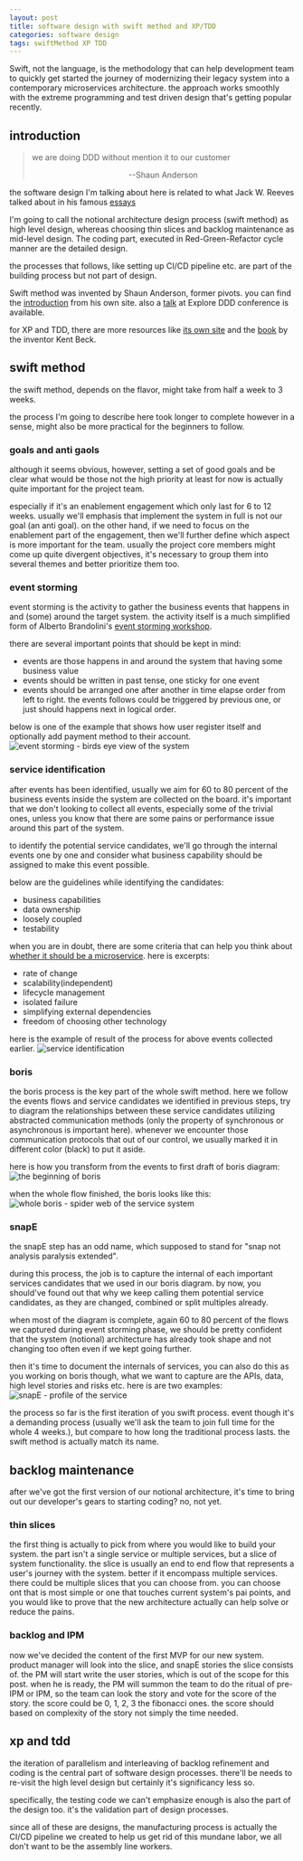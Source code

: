```yaml
---
layout: post
title: software design with swift method and XP/TDD
categories: software design
tags: swiftMethod XP TDD
---
```


Swift, not the language, is the methodology that can help development team to quickly get started the journey of modernizing their legacy system into a contemporary microservices architecture. the approach works smoothly with the extreme programming and test driven design that's getting popular recently.

## introduction

> we are doing DDD without mention it to our customer
>
> <p style="text-align: center;">--Shaun Anderson</p>

the software design I'm talking about here is related to what Jack W. Reeves talked about in his famous [essays](https://www.developerdotstar.com/mag/articles/reeves_design_main.html)

I'm going to call the notional architecture design process (swift method) as high level design, whereas choosing thin slices and backlog maintenance as mid-level design. The coding part, executed in Red-Green-Refactor cycle manner are the detailed design. 

the processes that follows, like setting up CI/CD pipeline etc. are part of the building process but not part of design.

Swift method was invented by Shaun Anderson, former pivots. you can find the [introduction](https://www.swiftbird.us/the-swift-method) from his own site. also a [talk](https://youtu.be/7-fRtd8LUwA?si=06U1JYT-34fYJKOC) at Explore DDD conference is available.

for XP and TDD, there are more resources like [its own site](http://www.extremeprogramming.org/) and the [book](https://a.co/d/6RMzF9I) by the inventor Kent Beck.

## swift method

the swift method, depends on the flavor, might take from half a week to 3 weeks.

the process I'm going to describe here took longer to complete however in a sense, might also be more practical for the beginners to follow.

### goals and anti gaols

although it seems obvious, however, setting a set of good goals and be clear what would be those not the high priority at least for now is actually quite important for the project team. 

especially if it's an enablement engagement which only last for 6 to 12 weeks. usually we'll emphasis that implement the system in full is not our goal (an anti goal). on the other hand, if we need to focus on the enablement part of the engagement, then we'll further define which aspect is more important for the team. usually the project core members might come up quite divergent objectives, it's necessary to group them into several themes and better prioritize them too.

### event storming

event storming is the activity to gather the business events that happens in and (some) around the target system. the activity itself is a much simplified form of Alberto Brandolini's [event storming workshop](https://www.eventstorming.com/).

there are several important points that should be kept in mind:
- events are those happens in and around the system that having some business value
- events should be written in past tense, one sticky for one event
- events should be arranged one after another in time elapse order from left to right. the events follows could be triggered by previous one, or just should happens next in logical order.


below is one of the example that shows how user register itself and optionally add payment method to their account.
![event storming - birds eye view of the system](/assets/images/event-storming.png)

### service identification

after events has been identified, usually we aim for 60 to 80 percent of the business events inside the system are collected on the board. it's important that we don't looking to collect all events, especially some of the trivial ones, unless you know that there are some pains or performance issue around this part of the system.

to identify the potential service candidates, we'll go through the internal events one by one and consider what business capability should be assigned to make this event possible. 

below are the guidelines while identifying the candidates:
- business capabilities
- data ownership
- loosely coupled
- testability

when you are in doubt, there are some criteria that can help you think about [whether it should be a microservice](https://tanzu.vmware.com/content/blog/should-that-be-a-microservice-keep-these-six-factors-in-mind). here is excerpts:
- rate of change
- scalability(independent)
- lifecycle management
- isolated failure
- simplifying external dependencies
- freedom of choosing other technology

here is the example of result of the process for above events collected earlier.
![service identification](/assets/images/service-identification.png)

### boris

the boris process is the key part of the whole swift method. here we follow the events flows and service candidates we identified in previous steps, try to diagram the relationships between these service candidates utilizing abstracted communication methods (only the property of synchronous or asynchronous is important here). whenever we encounter those communication protocols that out of our control, we usually marked it in different color (black) to put it aside.

here is how you transform from the events to first draft of boris diagram:
![the beginning of boris](/assets/images/boris-start.png)

when the whole flow finished, the boris looks like this:
![whole boris - spider web of the service system](/assets/images/boris-full.png)

### snapE

the snapE step has an odd name, which supposed to stand for "snap not analysis paralysis extended".

during this process, the job is to capture the internal of each important services candidates that we used in our boris diagram. by now, you should've found out that why we keep calling them potential service candidates, as they are changed, combined or split multiples already. 

when most of the diagram is complete, again 60 to 80 percent of the flows we captured during event storming phase, we should be pretty confident that the system (notional) architecture has already took shape and not changing too often even if we kept going further.

then it's time to document the internals of services, you can also do this as you working on boris though, what we want to capture are the APIs, data, high level stories and risks etc. here is are two examples:
![snapE - profile of the service](/assets/images/snape.png)

the process so far is the first iteration of you swift process. 
event though it's a demanding process (usually we'll ask the team to join full time for the whole 4 weeks.), but compare to how long the traditional process lasts. the swift method is actually match its name.

## backlog maintenance

after we've got the first version of our notional architecture, it's time to bring out our developer's gears to starting coding? no, not yet. 

### thin slices
the first thing is actually to pick from where you would like to build your system. the part isn't a single service or multiple services, but a slice of system functionality. the slice is usually an end to end flow that represents a user's journey with the system. better if it encompass multiple services. there could be multiple slices that you can choose from. you can choose ont that is most simple or one that touches current system's pai points, and you would like to prove that the new architecture actually can help solve or reduce the pains.

### backlog and IPM

now we've decided the content of the first MVP for our new system. product manager will look into the slice, and snapE stories the slice consists of. the PM will start write the user stories, which is out of the scope for this post. when he is ready, the PM will summon the team to do the ritual of pre-IPM or IPM, so the team can look the story and vote for the score of the story. the score could be 0, 1, 2, 3 the fibonacci ones. the score should based on complexity of the story not simply the time needed. 


## xp and tdd



the iteration of parallelism and interleaving of backlog refinement and coding is the central part of software design processes. there'll be needs to re-visit the high level design but certainly it's significancy less so.

specifically, the testing code we can't emphasize enough is also the part of the design too. it's the validation part of design processes.

since all of these are designs, the manufacturing process is actually the CI/CD pipeline we created to help us get rid of this mundane labor, we all don't want to be the assembly line workers.
